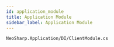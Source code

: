 ```yaml
---
id: application_module
title: Application Module
sidebar_label: Application Module
---
```


```
NeoSharp.Application/DI/ClientModule.cs
```
